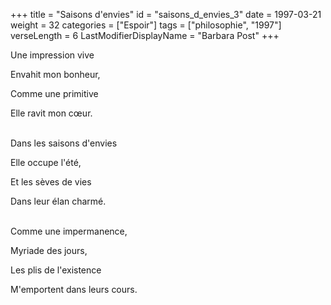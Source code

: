 +++
title = "Saisons d'envies"
id = "saisons_d_envies_3"
date = 1997-03-21
weight = 32
categories = ["Espoir"]
tags = ["philosophie", "1997"]
verseLength = 6
LastModifierDisplayName = "Barbara Post"
+++

Une impression vive

Envahit mon bonheur,

Comme une primitive

Elle ravit mon cœur.

 \
Dans les saisons d'envies

Elle occupe l'été,

Et les sèves de vies

Dans leur élan charmé.

 \
Comme une impermanence,

Myriade des jours,

Les plis de l'existence

M'emportent dans leurs cours.
